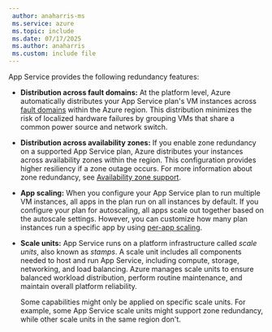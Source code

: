 ```yaml
---
 author: anaharris-ms
 ms.service: azure
 ms.topic: include
 ms.date: 07/17/2025
 ms.author: anaharris
 ms.custom: include file
---
```


App Service provides the following redundancy features:

- **Distribution across fault domains:** At the platform level, Azure automatically distributes your App Service plan's VM instances across [fault domains](/azure/virtual-machines/availability-set-overview#fault-domains) within the Azure region. This distribution minimizes the risk of localized hardware failures by grouping VMs that share a common power source and network switch. 

- **Distribution across availability zones:** If you enable zone redundancy on a supported App Service plan, Azure distributes your instances across availability zones within the region. This configuration provides higher resiliency if a zone outage occurs. For more information about zone redundancy, see [Availability zone support](#availability-zone-support).

- **App scaling:** When you configure your App Service plan to run multiple VM instances, all apps in the plan run on all instances by default. If you configure your plan for autoscaling, all apps scale out together based on the autoscale settings. However, you can customize how many plan instances run a specific app by using [per-app scaling](/azure/app-service/manage-scale-per-app).

- **Scale units:** App Service runs on a platform infrastructure called *scale units*, also known as *stamps*. A scale unit includes all components needed to host and run App Service, including compute, storage, networking, and load balancing. Azure manages scale units to ensure balanced workload distribution, perform routine maintenance, and maintain overall platform reliability.

    Some capabilities might only be applied on specific scale units. For example, some App Service scale units might support zone redundancy, while other scale units in the same region don't.
